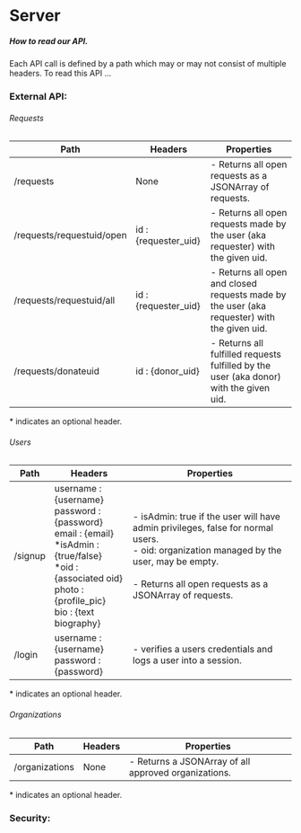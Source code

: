 # Server


##### How to read our API.
Each API call is defined by a path which may or may not consist of multiple headers. To read this API ...

### External API:
###### Requests

| Path          | Headers   | Properties |
| ------------- |-----------|-----------|
| /requests     |  None     | - Returns all open requests as a JSONArray of requests. |
| /requests/requestuid/open | id : {requester_uid} | - Returns all open requests made by the user (aka requester) with the given uid. |
| /requests/requestuid/all | id : {requester_uid} | - Returns all open and closed requests made by the user (aka requester) with the given uid. |
| /requests/donateuid | id : {donor_uid} | - Returns all fulfilled requests fulfilled by the user (aka donor) with the given uid. |

\* indicates an optional header.

###### Users

| Path          | Headers   | Properties |  
| ------------- |-----------|-----------|  
| /signup     | username : {username} <br> password : {password} <br> email : {email} <br> \*isAdmin : {true/false}  <br> \*oid : {associated oid} <br> photo : {profile_pic} <br> bio : {text biography} | - isAdmin: true if the user will have admin privileges, false for normal users. <br> - oid: organization managed by the user, may be empty. <br> <br> - Returns all open requests as a JSONArray of requests. |  
| /login |  username : {username} <br> password : {password} | - verifies a users credentials and logs a user into a session.

\* indicates an optional header.

###### Organizations
| Path          | Headers   | Properties |
| ------------- |-----------|-----------|
| /organizations | None | - Returns a JSONArray of all approved organizations. |

\* indicates an optional header.

### Security:
